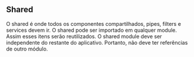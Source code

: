 ## Shared

O shared é onde todos os componentes compartilhados, pipes, filters e services devem ir. 
O shared pode ser importado em qualquer module. Assim esses itens serão reutilizados. O shared module deve ser independente do restante do aplicativo. Portanto, não deve ter referências de outro módulo.